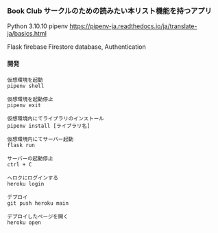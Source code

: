   ### Book Club サークルのための読みたい本リスト機能を持つアプリ
  
  Python 3.10.10
  pipenv 
  https://pipenv-ja.readthedocs.io/ja/translate-ja/basics.html
  
  Flask 
  firebase Firestore database, Authentication
  
  #### 開発
  ```
  仮想環境を起動
  pipenv shell
  
  仮想環境を起動停止
  pipenv exit 
  
  仮想環境内にてライブラリのインストール
  pipenv install [ライブラリ名]
  
  仮想環境内にてサーバー起動
  flask run 
  
  サーバーの起動停止
  ctrl + C 
  
  ヘロクにログインする
  heroku login
  
  デプロイ
  git push heroku main
  
  デプロイしたページを開く
  heroku open
  ```
  
